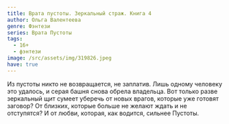 ```yaml
---
title: Врата пустоты. Зеркальный страж. Книга 4
author: Ольга Валентеева
genre: Фэнтези
series: Врата Пустоты
tags:
  - 16+
  - фэнтези
image: /src/assets/img/319826.jpeg
have: true
---
```

Из пустоты никто не возвращается, не заплатив. Лишь одному человеку это удалось, и серая башня снова обрела владельца. Вот только разве зеркальный щит сумеет уберечь от новых врагов, которые уже готовят заговор? От близких, которые больше не желают ждать и не отступятся? И от любви, которая, как водится, сильнее Пустоты.
